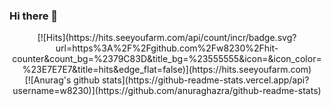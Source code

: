 
### Hi there 👋


<div align=center>
[![Hits](https://hits.seeyoufarm.com/api/count/incr/badge.svg?url=https%3A%2F%2Fgithub.com%2Fw8230%2Fhit-counter&count_bg=%2379C83D&title_bg=%23555555&icon=&icon_color=%23E7E7E7&title=hits&edge_flat=false)](https://hits.seeyoufarm.com)
</div>
  
<div align=center>
	[![Anurag's github stats](https://github-readme-stats.vercel.app/api?username=w8230)](https://github.com/anuraghazra/github-readme-stats)
</div>
